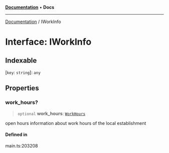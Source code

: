 [**Documentation**](../README.md) • **Docs**

***

[Documentation](../globals.md) / IWorkInfo

# Interface: IWorkInfo

## Indexable

 \[`key`: `string`\]: `any`

## Properties

### work\_hours?

> `optional` **work\_hours**: [`WorkHours`](../classes/WorkHours.md)

open hours
information about work hours of the local establishment

#### Defined in

main.ts:203208
